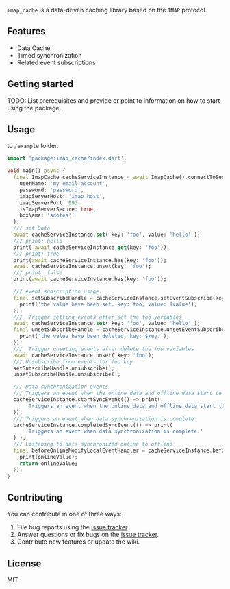 `imap_cache` is a data-driven caching library based on the `IMAP` protocol.

## Features

* Data Cache
* Timed synchronization
* Related event subscriptions

## Getting started

TODO: List prerequisites and provide or point to information on how to
start using the package.

## Usage

to `/example` folder. 

```dart
import 'package:imap_cache/index.dart';

void main() async {
  final ImapCache cacheServiceInstance = await ImapCache().connectToServer(
    userName: 'my email account',
    password: 'password',
    imapServerHost: 'imap host',
    imapServerPort: 993,
    isImapServerSecure: true,
    boxName: 'snotes',
  );
  /// set Data
  await cacheServiceInstance.set( key: 'foo', value: 'hello' );
  /// print: hello
  print( await cacheServiceInstance.get(key: 'foo'));
  /// print: true
  print(await cacheServiceInstance.has(key: 'foo'));
  await cacheServiceInstance.unset(key: 'foo');
  /// print: false
  print(await cacheServiceInstance.has(key: 'foo'));

  /// event subscription usage.
  final setSubscribeHandle = cacheServiceInstance.setEventSubscribe(key: 'foo', callback: (value) {
    print('the value have been set. key: foo; value: $value');
  });
  ///  Trigger setting events after set the foo variables
  await cacheServiceInstance.set( key: 'foo', value: 'hello' );
  final unsetSubscribeHandle = cacheServiceInstance.unsetEventSubscribe(key: 'foo', callback: ({required key}) {
    print('the value have been deleted. key: $key.');
  });
  ///  Trigger unseting events after delete the foo variables
  await cacheServiceInstance.unset( key: 'foo');
  /// Unsubscribe from events for foo key
  setSubscribeHandle.unsubscribe();
  unsetSubscribeHandle.unsubscribe();

  /// Data synchronization events
  /// Triggers an event when the online data and offline data start to synchronize.
  cacheServiceInstance.startSyncEvent(() => print(
      'Triggers an event when the online data and offline data start to synchronize.'
  ));
  /// Triggers an event when data synchronization is complete.
  cacheServiceInstance.completedSyncEvent(() => print(
      'Triggers an event when data synchronization is complete.'
  ) );
  /// Listening to data synchronized online to offline
  final beforeOnlineModifyLocalEventHandler = cacheServiceInstance.beforeOnlineModifyLocalEvent(key: 'tmptmp', callback: ({required String onlineValue}) async{
    print(onlineValue);
    return onlineValue;
  });
}
```

## Contributing

You can contribute in one of three ways:

1. File bug reports using the [issue tracker](https://github.com/wuchuheng/imap_cache_dart/issues).
2. Answer questions or fix bugs on the [issue tracker](https://github.com/wuchuheng/imap_cache_dart/issues).
3. Contribute new features or update the wiki.

## License

MIT
